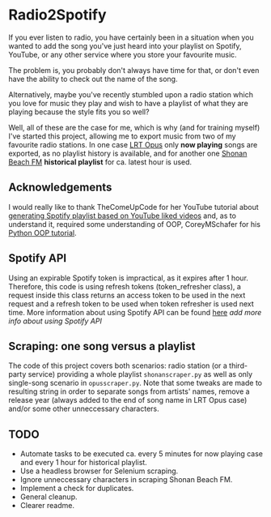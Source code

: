 # Radio2Spotify
If you ever listen to radio, you have certainly been in a situation when you wanted to add the song you've just heard into your playlist on Spotify, YouTube, or any other service where you store your favourite music. 

The problem is, you probably don't always have time for that, or don't even have the ability to check out the name of the song.

Alternatively, maybe you've recently stumbled upon a radio station which you love for music they play and wish to have a playlist of what they are playing because the style fits you so well?

Well, all of these are the case for me, which is why (and for training myself) I've started this project, allowing me to export music from two of my favourite radio stations. In one case [LRT Opus](https://www.lrt.lt/mediateka/tiesiogiai/lrt-opus) only **now playing** songs are exported, as no playlist history is available, and for another one [Shonan Beach FM](https://www.beachfm.co.jp/) **historical playlist** for ca. latest hour is used.

## Acknowledgements
I would really like to thank TheComeUpCode for her YouTube tutorial about [generating Spotify playlist based on YouTube liked videos](https://www.youtube.com/watch?v=7J_qcttfnJA) and, as to understand it, required some understanding of OOP, CoreyMSchafer for his [Python OOP tutorial](https://www.youtube.com/watch?v=ZDa-Z5JzLYM). 

## Spotify API
Using an expirable Spotify token is impractical, as it expires after 1 hour. Therefore, this code is using refresh tokens (token_refresher class), a request inside this class returns an access token to be used in the next request and a refresh token to be used when token refresher is used next time. More information about using Spotify API can be found [here](https://developer.spotify.com/documentation/general/guides/)
*add more info about using Spotify API*

## Scraping: one song versus a playlist
The code of this project covers both scenarios: radio station (or a third-party service) providing a whole playlist `shonanscraper.py` as well as only single-song scenario in `opusscraper.py`. Note that some tweaks are made to resulting string in order to separate songs from artists' names, remove a release year (always added to the end of song name in LRT Opus case) and/or some other unneccessary characters. 

## TODO
- Automate tasks to be executed ca. every 5 minutes for now playing case and every 1 hour for historical playlist.
- Use a headless browser for Selenium scraping.
- Ignore unneccessary characters in scraping Shonan Beach FM.
- Implement a check for duplicates.
- General cleanup.
- Clearer readme.
